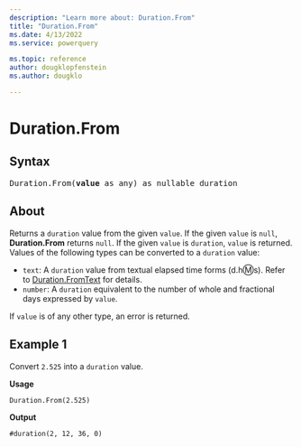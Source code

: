 ```yaml
---
description: "Learn more about: Duration.From"
title: "Duration.From"
ms.date: 4/13/2022
ms.service: powerquery

ms.topic: reference
author: dougklopfenstein
ms.author: dougklo

---
```

# Duration.From

## Syntax

<pre>
Duration.From(<b>value</b> as any) as nullable duration
</pre>
  
## About

Returns a `duration` value from the given `value`. If the given `value` is `null`, **Duration.From** returns `null`. If the given `value` is `duration`, `value` is returned. Values of the following types can be converted to a `duration` value:

* `text`: A `duration` value from textual elapsed time forms (d.h:m:s). Refer to [Duration.FromText](duration-fromtext.md) for details.
* `number`: A `duration` equivalent to the number of whole and fractional days expressed by `value`.

If `value` is of any other type, an error is returned.

## Example 1

Convert `2.525` into a `duration` value.

**Usage**

```powerquery-m
Duration.From(2.525)
```

**Output**

`#duration(2, 12, 36, 0)`
